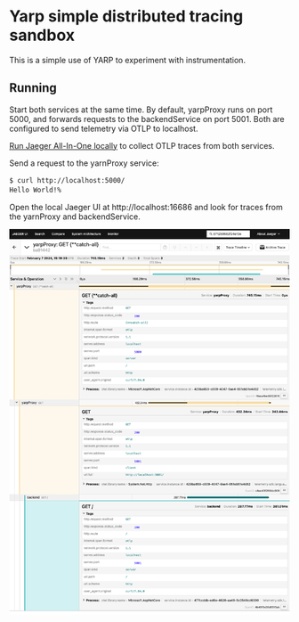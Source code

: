 # Yarp simple distributed tracing sandbox

This is a simple use of YARP to experiment with instrumentation.

## Running

Start both services at the same time. By default, yarpProxy runs on port 5000, and forwards requests to the backendService on port 5001. Both are configured to send telemetry via OTLP to localhost.

[Run Jaeger All-In-One locally](https://www.jaegertracing.io/docs/1.22/getting-started/) to collect OTLP traces from both services.

Send a request to the yarnProxy service:

```bash
$ curl http://localhost:5000/ 
Hello World!%
```

Open the local Jaeger UI at http://localhost:16686 and look for traces from the yarnProxy and backendService.


![distributed trace](images/jaeger-dist-trace.png)
